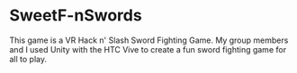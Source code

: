 # SweetF-nSwords
This game is a VR Hack n' Slash Sword Fighting Game. My group members and I used Unity with the HTC Vive to create a fun sword fighting game for all to play.
